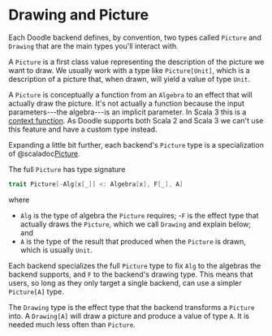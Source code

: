# Drawing and Picture

Each Doodle backend defines, by convention, two types called `Picture` and `Drawing` that are the main types you'll interact with.

A `Picture` is a first class value representing the description of the picture we want to draw. We usually work with a type like `Picture[Unit]`, which is a description of a picture that, when drawn, will yield a value of type `Unit`.

A `Picture` is conceptually a function from an `Algebra` to an effect that will actually draw the picture. It's not actually a function because the input parameters---the algebra---is an implicit parameter. In Scala 3 this is a [context function][context-function]. As Doodle supports both Scala 2 and Scala 3 we can't use this feature and have a custom type instead.

Expanding a little bit further, each backend's `Picture` type is a specialization of @scaladoc[Picture](doodle.algebra.Picture).

The full `Picture` has type signature 

```scala
trait Picture[-Alg[x[_]] <: Algebra[x], F[_], A]
```

where 

- `Alg` is the type of algebra the `Picture` requires;
-`F` is the effect type that actually draws the `Picture`, which we call `Drawing` and explain below; and
- `A` is the type of the result that produced when the `Picture` is drawn, which is usually `Unit`.

Each backend specializes the full `Picture` type to fix `Alg` to the algebras the backend supports, and `F` to the backend's drawing type. This means that users, so long as they only target a single backend, can use a simpler `Picture[A]` type.

The `Drawing` type is the effect type that the backend transforms a `Picture` into. A `Drawing[A]` will draw a picture and produce a value of type `A`. It is needed much less often than `Picture`.


[context-function]: https://docs.scala-lang.org/scala3/reference/contextual/context-functions.html
